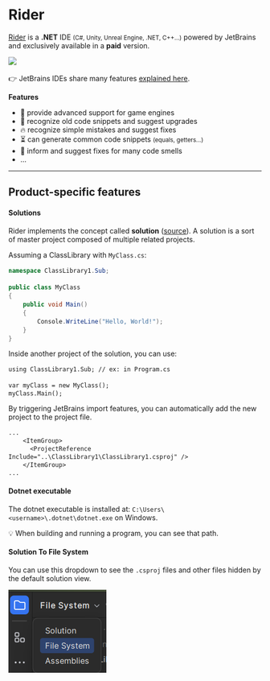 # Rider

<div class="row row-cols-md-2"><div>

[Rider](https://www.jetbrains.com/rider/) is a **.NET** IDE <small>(C#, Unity, Unreal Engine, .NET, C++...)</small> powered by JetBrains and exclusively available in a **paid** version.

<p class="text-center">
<img src="/courses/tools-and-frameworks/editors/jetbrains/rider/_images/logo.png" width="100"/>
</p>

👉 JetBrains IDEs share many features [explained here](../_general/index.md).
</div><div>

**Features**

* 🌱 provide advanced support for game engines
* 🚀 recognize old code snippets and suggest upgrades
* 🔥 recognize simple mistakes and suggest fixes
* ⏳ can generate common code snippets <small>(equals, getters...)</small>
* 🫧 inform and suggest fixes for many code smells
* ...
</div></div>

<hr class="sep-both">

## Product-specific features

<div class="row row-cols-md-2"><div>

#### Solutions

Rider implements the concept called **solution** ([source](https://learn.microsoft.com/en-us/visualstudio/ide/solutions-and-projects-in-visual-studio?view=vs-2022)). A solution is a sort of master project composed of multiple related projects.

Assuming a ClassLibrary with `MyClass.cs`:

```cs
namespace ClassLibrary1.Sub;

public class MyClass
{
    public void Main()
    {
        Console.WriteLine("Hello, World!");
    }
}
```

Inside another project of the solution, you can use:

```
using ClassLibrary1.Sub; // ex: in Program.cs

var myClass = new MyClass();
myClass.Main();
```

By triggering JetBrains import features, you can automatically add the new project to the project file.

```
...
    <ItemGroup>
      <ProjectReference Include="..\ClassLibrary1\ClassLibrary1.csproj" />
    </ItemGroup>
...
```
</div><div>

#### Dotnet executable

The dotnet executable is installed at: `C:\Users\<username>\.dotnet\dotnet.exe` on Windows.

💡 When building and running a program, you can see that path.

#### Solution To File System

You can use this dropdown to see the `.csproj` files and other files hidden by the default solution view.

![s_to_fs](_images/s_to_fs.png)
</div></div>